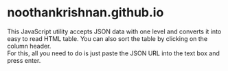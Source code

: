 # noothankrishnan.github.io

 This JavaScript utility accepts JSON data with one level and converts it 
 into easy to read HTML table. You can also sort the table by clicking
 on the column header. <br/>For this, all you need to do is just paste the JSON URL into
 the text box and press enter.
 
